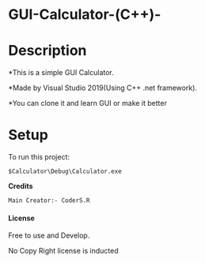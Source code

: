 # GUI-Calculator-(C++)-

<h1>Description</h1>
<p>*This is a simple GUI Calculator.</p>
<p>*Made by Visual Studio 2019(Using C++ .net framework).</p>
<p>*You can clone it and learn GUI or make it better</p>

# Setup
To run this project:
```
$Calculator\Debug\Calculator.exe

```

<strong>Credits</strong>
```
Main Creator:- CoderS.R

```
<h4>License</h4>
<p>Free to use and Develop.</p>
<p>No Copy Right license is inducted</p>
